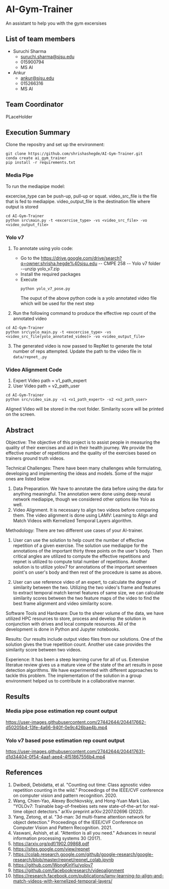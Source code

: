 # AI-Gym-Trainer

An assistant to help you with the gym excersises

## List of team members
* Suruchi Sharma
  * suruchi.sharma@sjsu.edu
  * 015900794
  * MS AI
* Ankur
  * ankur@sjsu.edu
  * 015266316
  * MS AI

## Team Coordinator
PLaceHolder

## Execution Summary

Clone the repositry and set up the environment:
```
git clone https://github.com/shrishashegde/AI-Gym-Trainer.git
conda create ai_gym_trainer
pip install -r requirements.txt
```

### Media Pipe
To run the mediapipe model:

excercise_type can be push-up, pull-up or squat. video_src_file is the file that is fed to mediapipe. video_output_file is the destination file where output is stored

```
cd AI-Gym-Trainer
python src\main.py -t <excercise_type> -vs <video_src_file> -vo <video_output_file>
```
### Yolo v7
1) To annotate using yolo code:
     * Go to the https://drive.google.com/drive/search?q=owner:shrisha.hegde%40sjsu.edu 
         -- CMPE 258 
            -- Yolo v7 folder 
              --unzip yolo_v7.zip 
     * Install the required packages 
     * Execute
        ```
        python yolo_v7_pose.py 
        ```
        The ouput of the above python code is a yolo annotated video file which will be used for the next step
 
2) Run the following command to produce the effective rep count of the annotated video

```
cd AI-Gym-Trainer
python src\yolo_main.py -t <excercise_type> -vs <video_src_file(yolo_annotated_video)> -vo <video_output_file>
```

3) The generated video is now passed to RepNet to generate the total number of reps attempted. Update the path to the video file in `data/repnet_.py`

### Video Alignment Code
1) Expert Video path = v1_path_expert
2) User Video path = v2_path_user
```
cd AI-Gym-Trainer
python src/video_sim.py -v1 <v1_path_expert> -v2 <v2_path_user>
```     
Aligned Video will be stored in the root folder.
Similarity score will be printed on the screen.

## Abstract
Objective:
The objective of this project is to assist people in measuring the quality of their exercises and aid in their health journey. We provide the effective number of repetitions and the quality of the exercises based on trainers ground truth videos.

Technical Challenges:
There have been many challenges while formulating, developing and implementing the ideas and models. Some of the major ones are listed below
1. Data Preparation. We have to annotate the data before using the data for anything meaningful. The annotation were done using deep neural network mediapipe, though we considered other options like Yolo as well.
2. Video Alignment. It is necessary to align two videos before comparing them. The video alignment is done using LAMV: Learning to Align and Match Videos with Kernelized Temporal Layers algorithm.

Methodology:
There are two different use cases of your AI-trainer.
1. User can use the solution to help count the number of effective repetition of a given exercise.
The solution use mediapipe for the annotations of the important thirty three points on the user's body. Then critical angles are utilized to compute the effective repetitions and repnet is utilized to compute total number of repetitions. 
Another solution is to utilize yolov7 for annotations of the important seventeen point's on user's body and then rest of the procedure is same as above.

2. User can use reference video of an expert, to calculate the degree of similarity between the two.
Utilizing the two video's frame and features to extract temporal match kernel features of same size, we can calculate similarity scores between the two feature maps of the video to find the best frame alignment and video similarity score.

Software Tools and Hardware:
Due to the sheer volume of the data, we have utilized HPC resources to store, process and develop the solution in conjunction with drives and local compute resources.
All of the development is done in Python and Jupyter notebooks.

Results:
Our results include output video files from our solutions.
One of the solution gives the true repetition count. Another use case provides the similarity score between two videos.

Experience:
It has been a steep learning curve for all of us.
Extensive literatue review gives us a mature view of the state of the art results in pose detection algorithms.
We have experimented with different approaches to tackle this problem.
The implementation of the solution in a group environment helped us to contribute in a collaborative manner.

## Results

### Media pipe pose estimation rep count output
https://user-images.githubusercontent.com/27442644/204417662-d50205b4-13fe-4a66-940f-0e9c426bae4b.mp4

### Yolo v7 based pose estimation rep count output
https://user-images.githubusercontent.com/27442644/204417631-d1d34404-0f54-4aaf-aee4-4f51867556b4.mp4


## References
1. Dwibedi, Debidatta, et al. "Counting out time: Class agnostic video repetition counting in the wild." Proceedings of the IEEE/CVF conference on computer vision and pattern recognition. 2020.
2. Wang, Chien-Yao, Alexey Bochkovskiy, and Hong-Yuan Mark Liao. "YOLOv7: Trainable bag-of-freebies sets new state-of-the-art for real-time object detectors." arXiv preprint arXiv:2207.02696 (2022).
3. Yang, Zetong, et al. "3d-man: 3d multi-frame attention network for object detection." Proceedings of the IEEE/CVF Conference on Computer Vision and Pattern Recognition. 2021.
4. Vaswani, Ashish, et al. "Attention is all you need." Advances in neural information processing systems 30 (2017).
5. https://arxiv.org/pdf/1902.09868.pdf
6. https://sites.google.com/view/repnet
7. https://colab.research.google.com/github/google-research/google-research/blob/master/repnet/repnet_colab.ipynb
8. https://github.com/WongKinYiu/yolov7
9. https://github.com/facebookresearch/videoalignment
10. https://research.facebook.com/publications/lamv-learning-to-align-and-match-videos-with-kernelized-temporal-layers/
